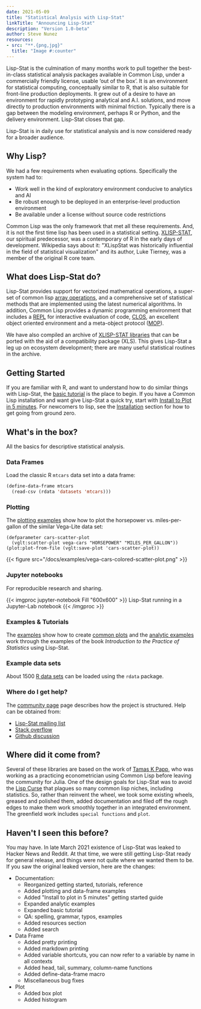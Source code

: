 ```yaml
---
date: 2021-05-09
title: "Statistical Analysis with Lisp-Stat"
linkTitle: "Announcing Lisp-Stat"
description: "Version 1.0-beta"
author: Steve Nunez
resources:
- src: "**.{png,jpg}"
  title: "Image #:counter"
---
```


Lisp-Stat is the culmination of many months work to pull together the
best-in-class statistical analysis packages available in Common Lisp,
under a commercially friendly license, usable ‘out of the box’.  It is
an environment for statistical computing, conceptually similar to R,
that is also suitable for front-line production deployments.  It grew
out of a desire to have an environment for rapidly prototyping
analytical and A.I. solutions, and move directly to production
environments with minimal friction.  Typically there is a gap between
the modeling environment, perhaps R or Python, and the delivery
environment. Lisp-Stat closes that gap.

Lisp-Stat is in daily use for statistical analysis and is now
considered ready for a broader audience.


## Why Lisp?
We had a few requirements when evaluating options.  Specifically the
system had to:

- Work well in the kind of exploratory environment conducive to analytics and AI
- Be robust enough to be deployed in an enterprise-level production environment
- Be available under a license without source code restrictions

Common Lisp was the only framework that met all these requirements.
And, it is not the first time lisp has been used in a statistical
setting.  [XLISP-STAT](https://en.wikipedia.org/wiki/XLispStat), our
spiritual predecessor, was a contemporary of R in the early days of
development.  Wikipedia says about it: "XLispStat was historically
influential in the field of statistical visualization" and its author,
Luke Tierney, was a member of the original R core team.


## What does Lisp-Stat do?

Lisp-Stat provides support for vectorized mathematical operations, a
super-set of common lisp [array
operations](/docs/tasks/array-operations/), and a comprehensive set of
statistical methods that are implemented using the latest numerical
algorithms.  In addition, Common Lisp provides a dynamic programming
environment that includes a
[REPL](https://en.wikipedia.org/wiki/Read%E2%80%93eval%E2%80%93print_loop)
for interactive evaluation of code,
[CLOS](https://en.wikipedia.org/wiki/Common_Lisp_Object_System), an
excellent object oriented environment and a meta-object protocol
([MOP](https://en.wikipedia.org/wiki/Metaobject#Metaobject_protocol)).

We have also compiled an archive of [XLISP-STAT
libraries](/docs/reference/xlisp/) that can be ported with the aid of
a compatibility package (XLS).  This gives Lisp-Stat a leg up on
ecosystem development; there are many useful statistical routines in
the archive.

## Getting Started

If you are familiar with R, and want to understand how to do similar
things with Lisp-Stat, the [basic tutorial](/docs/tutorials/basics) is
the place to begin.  If you have a Common Lisp installation and want
give Lisp-Stat a quick try, start with [Install to Plot in 5
minutes](/docs/getting-started/).  For newcomers to lisp, see the
[Installation](/docs/getting-started/installation/) section for how to
get going from ground zero.

## What's in the box?

All the basics for descriptive statistical analysis.

### Data Frames
Load the classic R `mtcars` data set into a data frame:

```lisp
(define-data-frame mtcars
  (read-csv (rdata 'datasets 'mtcars)))
```

### Plotting

The [plotting examples](/docs/examples/plotting/) show how to plot the
horsepower vs. miles-per-gallon of the similar Vega-Lite data set:

```
(defparameter cars-scatter-plot
  (vglt:scatter-plot vega-cars "HORSEPOWER" "MILES_PER_GALLON"))
(plot:plot-from-file (vglt:save-plot 'cars-scatter-plot))
```

{{< figure src="/docs/examples/vega-cars-colored-scatter-plot.png" >}}

### Jupyter notebooks
For reproducible research and sharing.

{{< imgproc jupyter-notebook Fill "600x600" >}}
Lisp-Stat running in a Jupyter-Lab notebook
{{< /imgproc >}}

### Examples & Tutorials

The [examples](/docs/examples/) show how to create [common
plots](/docs/examples/plotting/) and the [analytic
examples](/docs/examples/analysis/) work through the examples of the
book _Introduction to the Practice of Statistics_ using Lisp-Stat.

### Example data sets

About 1500 [R data sets](/docs/tasks/data-frame/#example-datasets) can be
loaded using the `rdata` package.

### Where do I get help?

The [community page](/community) page describes how the project is
structured.  Help can be obtained from:

- [Lisp-Stat mailing list](https://groups.google.com/g/lisp-stat)
- [Stack overflow](https://stackoverflow.com/questions/tagged/xlispstat)
- [Github discussion](https://github.com/Lisp-Stat/lisp-stat/discussions)

## Where did it come from?

Several of these libraries are based on the work of [Tamas K
Papp](https://tamaspapp.eu/), who was working as a practicing
econometrician using Common Lisp before leaving the community for
Julia.  One of the design goals for Lisp-Stat was to avoid the [Lisp
Curse](http://www.winestockwebdesign.com/Essays/Lisp_Curse.html) that
plagues so many common lisp niches, including statistics.  So, rather
than reinvent the wheel, we took some existing wheels, greased and
polished them, added documentation and filed off the rough edges to
make them work smoothly together in an integrated environment.  The
greenfield work includes `special functions` and `plot`.

## Haven't I seen this before?

You may have. In late March 2021 existence of Lisp-Stat was leaked to
Hacker News and Reddit.  At that time, we were still getting Lisp-Stat
ready for general release, and things were not quite where we wanted
them to be.  If you saw the original leaked version, here are the
changes:

- Documentation:
  - Reorganized getting started, tutorials, reference
  - Added plotting and data-frame examples
  - Added "Install to plot in 5 minutes" getting started guide
  - Expanded analytic examples
  - Expanded basic tutorial
  - QA: spelling, grammar, typos, examples
  - Added resources section
  - Added search
- Data Frame
  - Added pretty printing
  - Added markdown printing
  - Added variable shortcuts, you can now refer to a variable by name in all contexts
  - Added head, tail, summary, column-name functions
  - Added define-data-frame macro
  - Miscellaneous bug fixes
- Plot
  - Added box plot
  - Added histogram




